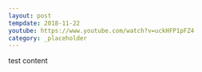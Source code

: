 ```yaml
---
layout: post
tempdate: 2018-11-22
youtube: https://www.youtube.com/watch?v=uckHFP1pFZ4
category: _placeholder
---
```

test content
